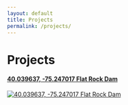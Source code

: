 ```yaml
---
layout: default
title: Projects
permalink: /projects/
---
```


# Projects

#### [ 40.039637, -75.247017 Flat Rock Dam ](https://youtu.be/5Wd-mvq_QXk)

[![40.039637, -75.247017 Flat Rock Dam](http://img.youtube.com/vi/5Wd-mvq_QXk/0.jpg)](http://www.youtube.com/watch?v=5Wd-mvq_QXk)

